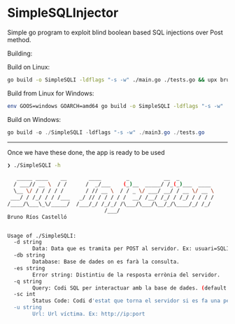 # SimpleSQLInjector
Simple go program to exploit blind boolean based SQL injections over Post method. 

Building: 

Build on Linux:

```bash
go build -o SimpleSQLI -ldflags "-s -w" ./main.go ./tests.go && upx brute ./SimpleSQLI && ./SimpleSQLI
```
Build from Linux for Windows:

```bash
env GOOS=windows GOARCH=amd64 go build -o SimpleSQLI -ldflags "-s -w" ./main.go ./tests.go && upx brute ./SimpleSQLI
```

Build on Windows:

```powershell
go build -o ./SimpleSQLI -ldflags "-s -w" ./main3.go ./tests.go
```

---

Once we have these done, the app is ready to be used

```bash
❯ ./SimpleSQLI -h

   _____ ____    __       ____        _           __  _           
  / ___// __ \  / /      /  _/___    (_)__  _____/ /_(_)___  ____ 
  \__ \/ / / / / /       / // __ \  / / _ \/ ___/ __/ / __ \/ __ \
 ___/ / /_/ / / /___   _/ // / / / / /  __/ /__/ /_/ / /_/ / / / /
/____/\___\_\/_____/  /___/_/ /_/_/ /\___/\___/\__/_/\____/_/ /_/ 
                               /___/                              
Bruno Ríos Castelló                                         


Usage of ./SimpleSQLI:
  -d string
    	Data: Data que es tramita per POST al servidor. Ex: usuari=SQLI&contrasenya=test
  -db string
    	Database: Base de dades on es farà la consulta.
  -es string
    	Error string: Distintiu de la resposta errònia del servidor.
  -q string
    	Query: Codi SQL per interactuar amb la base de dades. (default "select schema_name from information_schema.schemata")
  -sc int
    	Status Code: Codi d'estat que torna el servidor si es fa una petició satisfactòria.
  -u string
    	Url: Url víctima. Ex: http://ip:port
```
